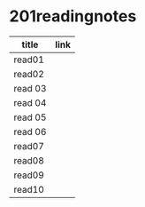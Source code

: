 # 201readingnotes 

|title	    |link	      |                 
| ---       | ----------- |
| read01|   |  [read01](https://asyamoh.github.io/201readingnotes/class-01)  |	          
|read02 |   |    [read02] (https://asyamoh.github.io/201readingnotes/class-02)                                                                      |		          
|read 03|   |         [read03] ( https://asyamoh.github.io/201readingnotes/read03)                                                                  |	                
|read 04|   |                                                                            | 
|read 05|   |                                                                            |
|read 06|   |                                                                            |
| read07|   |                                                                             |                                
|read08 |   |                                                                            |
|read09 |   |                                                                            |
|read10 |   |                                                                            |                              